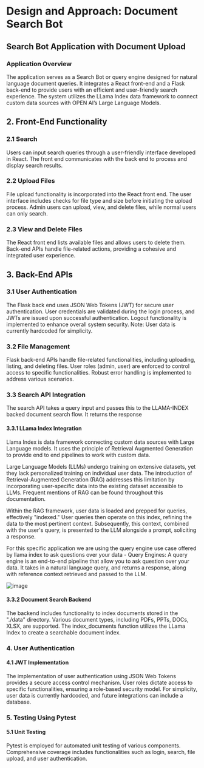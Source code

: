 # Design and Approach: Document Search Bot

## Search Bot Application with Document Upload

### Application Overview

The application serves as a Search Bot or query engine designed for natural language document queries. It integrates a React front-end and a Flask back-end to provide users with an efficient and user-friendly search experience. The system utilizes the LLama Index data framework to connect custom data sources with OPEN AI’s Large Language Models.

## 2. Front-End Functionality

### 2.1 Search

Users can input search queries through a user-friendly interface developed in React. The front end communicates with the back end to process and display search results.

### 2.2 Upload Files

File upload functionality is incorporated into the React front end. The user interface includes checks for file type and size before initiating the upload process. Admin users can upload, view, and delete files, while normal users can only search.

### 2.3 View and Delete Files

The React front end lists available files and allows users to delete them. Back-end APIs handle file-related actions, providing a cohesive and integrated user experience.

## 3. Back-End APIs

### 3.1 User Authentication

The Flask back end uses JSON Web Tokens (JWT) for secure user authentication. User credentials are validated during the login process, and JWTs are issued upon successful authentication. Logout functionality is implemented to enhance overall system security. Note: User data is currently hardcoded for simplicity.

### 3.2 File Management

Flask back-end APIs handle file-related functionalities, including uploading, listing, and deleting files. User roles (admin, user) are enforced to control access to specific functionalities. Robust error handling is implemented to address various scenarios.

### 3.3 Search API Integration
The search API takes a query input and passes this to the LLAMA-INDEX backed document search flow. It returns the response

#### 3.3.1 LLama Index Integration
Llama Index is data framework connecting custom data sources with Large Language models. It uses the principle of Retrieval Augmented Generation to provide end to end  pipelines to work with custom data.

Large Language Models (LLMs) undergo training on extensive datasets, yet they lack personalized training on individual user data. The introduction of Retrieval-Augmented Generation (RAG) addresses this limitation by incorporating user-specific data into the existing dataset accessible to LLMs. Frequent mentions of RAG can be found throughout this documentation.

Within the RAG framework, user data is loaded and prepped for queries, effectively "indexed." User queries then operate on this index, refining the data to the most pertinent context. Subsequently, this context, combined with the user's query, is presented to the LLM alongside a prompt, soliciting a response.

For this specific application we are using the query engine use case offered by llama index to ask questions over your data - 
Query Engines: A query engine is an end-to-end pipeline that allow you to ask question over your data. It takes in a natural language query, and returns a response, along with reference context retrieved and passed to the LLM.

[^1]: https://docs.llamaindex.ai/en/v0.9.10/getting_started/concepts.html

![image](https://github.com/saachit1208/DocumentSearchBot/assets/32326876/9adb6858-8cb8-44bf-8ac3-32192ffc3907)

[^1]: https://docs.llamaindex.ai/en/v0.9.10/getting_started/concepts.html


#### 3.3.2 Document Search Backend 

The backend includes functionality to index documents stored in the "./data" directory. Various document types, including PDFs, PPTs, DOCs, XLSX, are supported. The index_documents function utilizes the LLama Index to create a searchable document index. 

### 4. User Authentication 

#### 4.1 JWT Implementation 

The implementation of user authentication using JSON Web Tokens provides a secure access control mechanism. User roles dictate access to specific functionalities, ensuring a role-based security model. For simplicity, user data is currently hardcoded, and future integrations can include a database. 

### 5. Testing Using Pytest 

#### 5.1 Unit Testing 

Pytest is employed for automated unit testing of various components. Comprehensive coverage includes functionalities such as login, search, file upload, and user authentication. 
